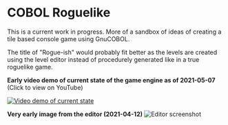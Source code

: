 # COBOL Roguelike

This is a current work in progress. More of a sandbox of ideas of creating a tile based console game using GnuCOBOL. 

The title of "Rogue-ish" would probably fit better as the levels are created using the level editor instead of procedurely generated like in a true roguelike game. 



**Early video demo of current state of the game engine as of 2021-05-07** (Click to view on YouTube)

[![Video demo of current state](https://img.youtube.com/vi/ihjPkzn5iD8/0.jpg)](https://www.youtube.com/watch?v=ihjPkzn5iD8)



**Very early image from the editor (2021-04-12)**
![Editor screenshot](https://i.imgur.com/ozvn1r4.png)



